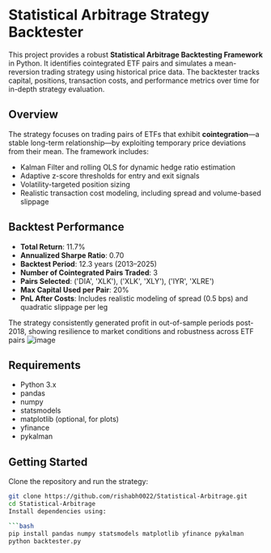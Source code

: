# Statistical Arbitrage Strategy Backtester

This project provides a robust **Statistical Arbitrage Backtesting Framework** in Python. It identifies cointegrated ETF pairs and simulates a mean-reversion trading strategy using historical price data. The backtester tracks capital, positions, transaction costs, and performance metrics over time for in-depth strategy evaluation.

## Overview

The strategy focuses on trading pairs of ETFs that exhibit **cointegration**—a stable long-term relationship—by exploiting temporary price deviations from their mean. The framework includes:

- Kalman Filter and rolling OLS for dynamic hedge ratio estimation  
- Adaptive z-score thresholds for entry and exit signals  
- Volatility-targeted position sizing  
- Realistic transaction cost modeling, including spread and volume-based slippage


## Backtest Performance

- **Total Return**: 11.7%  
- **Annualized Sharpe Ratio**: 0.70  
- **Backtest Period**: 12.3 years (2013–2025)  
- **Number of Cointegrated Pairs Traded**: 3  
- **Pairs Selected**: ('DIA', 'XLK'), ('XLK', 'XLY'), ('IYR', 'XLRE')  
- **Max Capital Used per Pair**: 20%  
- **PnL After Costs**: Includes realistic modeling of spread (0.5 bps) and quadratic slippage per leg  



The strategy consistently generated profit in out-of-sample periods post-2018, showing resilience to market conditions and robustness across ETF pairs
![image](https://github.com/user-attachments/assets/7ef9b436-a0c8-44e2-8211-494f73340e25)


## Requirements

- Python 3.x
- pandas
- numpy
- statsmodels
- matplotlib (optional, for plots)
- yfinance
- pykalman
## Getting Started

Clone the repository and run the strategy:

```bash
git clone https://github.com/rishabh0022/Statistical-Arbitrage.git
cd Statistical-Arbitrage
Install dependencies using:

```bash
pip install pandas numpy statsmodels matplotlib yfinance pykalman
python backtester.py

